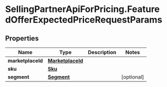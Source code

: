 # SellingPartnerApiForPricing.FeaturedOfferExpectedPriceRequestParams

## Properties
Name | Type | Description | Notes
------------ | ------------- | ------------- | -------------
**marketplaceId** | [**MarketplaceId**](MarketplaceId.md) |  | 
**sku** | [**Sku**](Sku.md) |  | 
**segment** | [**Segment**](Segment.md) |  | [optional] 


